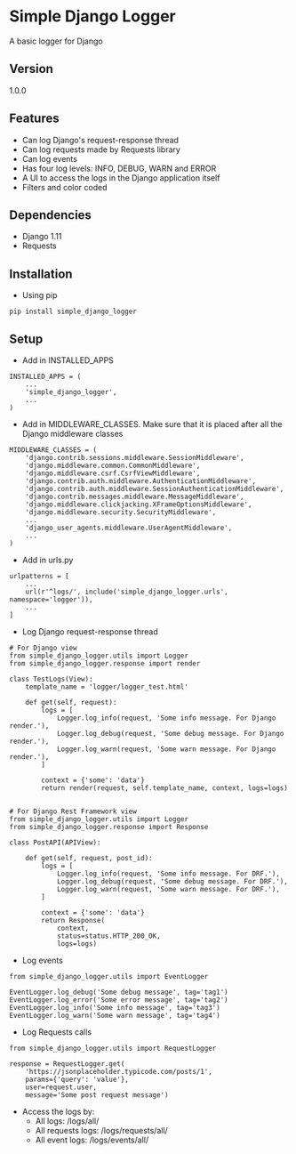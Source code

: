 # Simple Django Logger
A basic logger for Django

## Version

1.0.0

## Features

* Can log Django's request-response thread
* Can log requests made by Requests library
* Can log events
* Has four log levels: INFO, DEBUG, WARN and ERROR
* A UI to access the logs in the Django application itself
* Filters and color coded

## Dependencies

* Django 1.11
* Requests

## Installation

* Using pip

```
pip install simple_django_logger
```

## Setup

* Add in INSTALLED_APPS

```
INSTALLED_APPS = (
    ...
    'simple_django_logger',
    ...
)
```

* Add in MIDDLEWARE_CLASSES. Make sure that it is placed after all the Django middleware classes

```
MIDDLEWARE_CLASSES = (
    'django.contrib.sessions.middleware.SessionMiddleware',
    'django.middleware.common.CommonMiddleware',
    'django.middleware.csrf.CsrfViewMiddleware',
    'django.contrib.auth.middleware.AuthenticationMiddleware',
    'django.contrib.auth.middleware.SessionAuthenticationMiddleware',
    'django.contrib.messages.middleware.MessageMiddleware',
    'django.middleware.clickjacking.XFrameOptionsMiddleware',
    'django.middleware.security.SecurityMiddleware',
    ...
    'django_user_agents.middleware.UserAgentMiddleware',
    ...
)
```

* Add in urls.py

```
urlpatterns = [
    ...
    url(r'^logs/', include('simple_django_logger.urls', namespace='logger')),
    ...
]
```

* Log Django request-response thread

```
# For Django view
from simple_django_logger.utils import Logger
from simple_django_logger.response import render

class TestLogs(View):
    template_name = 'logger/logger_test.html'

    def get(self, request):
        logs = [
            Logger.log_info(request, 'Some info message. For Django render.'),
            Logger.log_debug(request, 'Some debug message. For Django render.'),
            Logger.log_warn(request, 'Some warn message. For Django render.'),
        ]

        context = {'some': 'data'}
        return render(request, self.template_name, context, logs=logs)


# For Django Rest Framework view
from simple_django_logger.utils import Logger
from simple_django_logger.response import Response

class PostAPI(APIView):

    def get(self, request, post_id):
        logs = [
            Logger.log_info(request, 'Some info message. For DRF.'),
            Logger.log_debug(request, 'Some debug message. For DRF.'),
            Logger.log_warn(request, 'Some warn message. For DRF.'),
        ]

        context = {'some': 'data'}
        return Response(
            context,
            status=status.HTTP_200_OK,
            logs=logs)
```

* Log events

```
from simple_django_logger.utils import EventLogger

EventLogger.log_debug('Some debug message', tag='tag1')
EventLogger.log_error('Some error message', tag='tag2')
EventLogger.log_info('Some info message', tag='tag3')
EventLogger.log_warn('Some warn message', tag='tag4')
```

* Log Requests calls

```
from simple_django_logger.utils import RequestLogger

response = RequestLogger.get(
    'https://jsonplaceholder.typicode.com/posts/1',
    params={'query': 'value'},
    user=request.user,
    message='Some post request message')
```

* Access the logs by:
    - All logs: /logs/all/
    - All requests logs: /logs/requests/all/
    - All event logs: /logs/events/all/